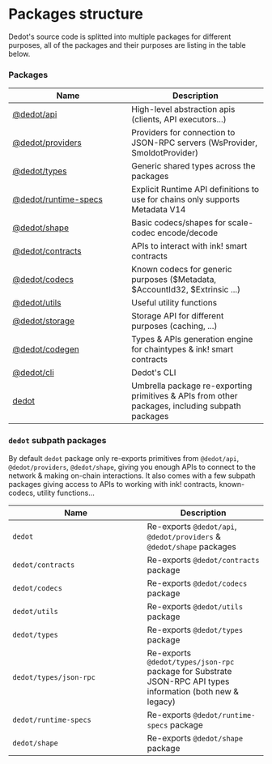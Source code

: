 # Packages structure

Dedot's source code is splitted into multiple packages for different purposes, all of the packages and their purposes are listing in the table below.

### Packages

<table><thead><tr><th width="219">Name</th><th>Description</th></tr></thead><tbody><tr><td><a href="https://github.com/dedotdev/dedot/tree/main/packages/api">@dedot/api</a></td><td>High-level abstraction apis (clients, API executors...)</td></tr><tr><td><a href="https://github.com/dedotdev/dedot/tree/main/packages/providers">@dedot/providers</a></td><td>Providers for connection to JSON-RPC servers (WsProvider, SmoldotProvider)</td></tr><tr><td><a href="https://github.com/dedotdev/dedot/tree/main/packages/types">@dedot/types</a></td><td>Generic shared types across the packages</td></tr><tr><td><a href="https://github.com/dedotdev/dedot/tree/main/packages/runtime-specs">@dedot/runtime-specs</a></td><td>Explicit Runtime API definitions to use for chains only supports Metadata V14</td></tr><tr><td><a href="https://github.com/dedotdev/dedot/tree/main/packages/shape">@dedot/shape</a></td><td>Basic codecs/shapes for scale-codec encode/decode</td></tr><tr><td><a href="https://github.com/dedotdev/dedot/tree/main/packages/contracts">@dedot/contracts</a></td><td>APIs to interact with ink! smart contracts</td></tr><tr><td><a href="https://github.com/dedotdev/dedot/tree/main/packages/codecs">@dedot/codecs</a></td><td>Known codecs for generic purposes ($Metadata, $AccountId32, $Extrinsic ...)</td></tr><tr><td><a href="https://github.com/dedotdev/dedot/tree/main/packages/utils">@dedot/utils</a></td><td>Useful utility functions</td></tr><tr><td><a href="https://github.com/dedotdev/dedot/tree/main/packages/storage">@dedot/storage</a></td><td>Storage API for different purposes (caching, ...)</td></tr><tr><td><a href="https://github.com/dedotdev/dedot/tree/main/packages/codegen">@dedot/codegen</a></td><td>Types &#x26; APIs generation engine for chaintypes &#x26; ink! smart contracts</td></tr><tr><td><a href="https://github.com/dedotdev/dedot/tree/main/packages/cli">@dedot/cli</a></td><td>Dedot's CLI</td></tr><tr><td><a href="https://github.com/dedotdev/dedot/tree/main/packages/dedot">dedot</a></td><td>Umbrella package re-exporting primitives &#x26; APIs from other packages, including subpath packages</td></tr></tbody></table>

### `dedot` subpath packages

By default `dedot` package only re-exports primitives from `@dedot/api`, `@dedot/providers`, `@dedot/shape`, giving you enough APIs to connect to the network & making on-chain interactions. It also comes with a few subpath packages giving access to APIs to working with ink! contracts, known-codecs, utility functions...

<table><thead><tr><th width="250">Name</th><th>Description</th></tr></thead><tbody><tr><td><code>dedot</code></td><td>Re-exports <code>@dedot/api</code>, <code>@dedot/providers</code> &#x26; <code>@dedot/shape</code> packages</td></tr><tr><td><code>dedot/contracts</code></td><td>Re-exports <code>@dedot/contracts</code> package</td></tr><tr><td><code>dedot/codecs</code></td><td>Re-exports <code>@dedot/codecs</code> package</td></tr><tr><td><code>dedot/utils</code></td><td>Re-exports <code>@dedot/utils</code> package</td></tr><tr><td><code>dedot/types</code></td><td>Re-exports <code>@dedot/types</code> package</td></tr><tr><td><code>dedot/types/json-rpc</code></td><td>Re-exports <code>@dedot/types/json-rpc</code> package for Substrate JSON-RPC API types information (both new &#x26; legacy)</td></tr><tr><td><code>dedot/runtime-specs</code></td><td>Re-exports <code>@dedot/runtime-specs</code> package</td></tr><tr><td><code>dedot/shape</code></td><td>Re-exports <code>@dedot/shape</code> package</td></tr></tbody></table>

